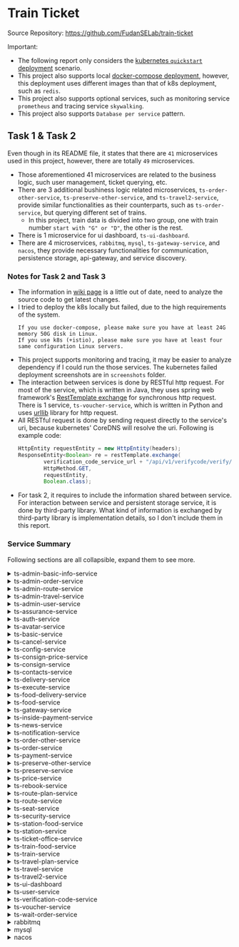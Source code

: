 # Train Ticket
Source Repository: https://github.com/FudanSELab/train-ticket

Important:
- The following report only considers the [kubernetes `quickstart` deployment](https://github.com/FudanSELab/train-ticket/blob/master/deployment/kubernetes-manifests/quickstart-k8s/yamls/deploy.yaml.sample) scenario.
- This project also supports local [docker-compose deployment](https://github.com/FudanSELab/train-ticket/blob/master/deployment/docker-compose-manifests/quickstart-docker-compose.yml), however, this deployment uses different images than that of k8s deployment, such as `redis`.
- This project also supports optional services, such as monitoring service `prometheus` and tracing service `skywalking`.
- This project also supports `Database per service` pattern.

## Task 1 & Task 2
Even though in its README file, it states that there are `41` microservices used in this project, however, there are totally `49` microservices.
- Those aforementioned 41 microservices are related to the business logic, such user management, ticket querying, etc.
- There are 3 additional bushiness logic related microservices, `ts-order-other-service`, `ts-preserve-other-service`, and `ts-travel2-service`, provide similar functionalities as their counterparts, such as `ts-order-service`, but querying different set of trains.
  - In this project, train data is divided into two group, one with train number `start with "G" or "D"`, the other is the rest.
- There is 1 microservice for ui dashboard, `ts-ui-dashboard`.
- There are 4 microservices, `rabbitmq`, `mysql`, `ts-gateway-service`, and `nacos`, they provide necessary functionalities for communication, persistence storage, api-gateway, and service discovery.

### Notes for Task 2 and Task 3
- The information in [wiki page](https://github.com/FudanSELab/train-ticket/wiki/Service-Guide-and-API-Reference) is a little out of date, need to analyze the source code to get latest changes.
- I tried to deploy the k8s locally but failed, due to the high requirements of the system.
  ```
  If you use docker-compose, please make sure you have at least 24G memory 50G disk in Linux.
  If you use k8s (+istio), please make sure you have at least four same configuration Linux servers.
  ```
- This project supports monitoring and tracing, it may be easier to analyze dependency if I could run the those services. The kubernetes failed deployment screenshots are in `screenshots` folder.
- The interaction between services is done by RESTful http request. For most of the service, which is written in Java, they uses spring web framework's [RestTemplate exchange](https://docs.spring.io/spring-framework/docs/current/javadoc-api/org/springframework/web/client/RestTemplate.html) for synchronous http request. There is 1 service, `ts-voucher-service`, which is written in Python and uses [urllib](https://docs.python.org/3/library/urllib.html) library for http request.
- All RESTful request is done by sending request directly to the service's uri, because kubernetes' CoreDNS will resolve the uri. Following is example code:
  ``` java
  HttpEntity requestEntity = new HttpEntity(headers);
  ResponseEntity<Boolean> re = restTemplate.exchange(
          verification_code_service_url + "/api/v1/verifycode/verify/" + verifyCode,
          HttpMethod.GET,
          requestEntity,
          Boolean.class);
  ```
- For task 2, it requires to include the information shared between service. For interaction between service and persistent storage service, it is done by third-party library. What kind of information is exchanged by third-party library is implementation details, so I don't include them in this report.

### Service Summary
Following sections are all collapsible, expand them to see more.

<details>
  <summary>ts-admin-basic-info-service</summary>

  ### Functionality
  /api/v1/adminbasicservice/**: provide CRUD APIs to manage basic information for admin, include contacts information, station information, train information, config information and price information.

  ### Related Files
  All code is in this [folder](https://github.com/FudanSELab/train-ticket/tree/master/ts-admin-basic-info-service)

  ### Interactions
  | Service | URI | Method | Data Sent |
  | --- | --- | --- | --- |
  | ts-contacts-service | /api/v1/contactservice/contacts | GET |  |
  | ts-contacts-service | /api/v1/contactservice/contacts/{contactsId} | DELETE |   |
  | ts-contacts-service | /api/v1/contactservice/contacts | PUT | modified contact data |
  | ts-contacts-service | /api/v1/contactservice/contacts/admin | POST | new contact data |
  | ts-station-service | /api/v1/stationservice/stations | GET |  |
  | ts-station-service | /api/v1/stationservice/stations | POST | new station data |
  | ts-station-service | /api/v1/stationservice/stations/{id} | DELETE |  |
  | ts-station-service | /api/v1/stationservice/stations | PUT | modified station data |
  | ts-train-service | /api/v1/trainservice/trains | GET |  |
  | ts-train-service | /api/v1/trainservice/trains | POST | new train-type data |
  | ts-train-service | /api/v1/trainservice/trains/{id} | DELETE |  |
  | ts-train-service | /api/v1/trainservice/trains | PUT | modified train-type data |
  | ts-config-service | /api/v1/configservice/configs | GET |  |
  | ts-config-service | /api/v1/configservice/configs | POST | new config data |
  | ts-config-service | /api/v1/configservice/configs /{id} | DELETE |  |
  | ts-config-service | /api/v1/configservice/configs | PUT | modified config data |
  | ts-price-service | /api/v1/priceservice/prices | GET |  |
  | ts-price-service | /api/v1/priceservice/prices | POST | new price data |
  | ts-price-service | /api/v1/priceservice/prices/{pricesId} | DELETE |  |
  | ts-price-service | /api/v1/priceservice/prices | PUT | modified price data |

</details>

<details>
  <summary>ts-admin-order-service</summary>

  ### Functionality
  /api/v1/adminorderservice/**: provide CRUD APIs to manage order for admin.

  ### Related Files
  All code is in this [folder](https://github.com/FudanSELab/train-ticket/tree/master/ts-admin-order-service)

  ### Interactions
  | Service | URI | Method | Data Sent |
  | --- | --- | --- | --- |
  | ts-order-service | /api/v1/orderservice/order | GET | |
  | ts-order-other-service | /api/v1/orderOtherService/orderOther | GET | |
  | ts-order-service | /api/v1/orderservice/order/{orderId} | DELETE |  |
  | ts-order-other-service | /api/v1/orderOtherService/orderOther/{orderId} | DELETE | |
  | ts-order-service | /api/v1/orderservice/order/admin | PUT | modified order data |
  | ts-order-other-service | /api/v1/orderOtherService/orderOther/admin | PUT | modified order data |
  | ts-order-service | /api/v1/orderservice/order/admin | POST | new order data |
  | ts-order-other-service | /api/v1/orderOtherService/orderOther/admin | POST | new order data |

</details>

<details>
  <summary>ts-admin-route-service</summary>

  ### Functionality
  /api/v1/adminrouteservice/**: provide APIs to manage route.

  ### Related Files
  All code is in this [folder](https://github.com/FudanSELab/train-ticket/tree/master/ts-admin-route-service)

  ### Interactions
  | Service | URI | Method | Data Sent |
  | --- | --- | --- | --- |
  | ts-route-service | /api/v1/routeservice/routes | GET |  |
  | ts-route-service | /api/v1/routeservice/routes | POST | new route data |
  | ts-route-service | /api/v1/routeservice/routes/{routeId} | DELETE |  |
  | ts-station-service | /api/v1/stationservice/stations/idlist | POST | a list of station name |

</details>

<details>
  <summary>ts-admin-travel-service</summary>

  ### Functionality
  /api/v1/admintravelservice/**: provide CRUD APIs to manage travel.

  ### Related Files
  All code is in this [folder](https://github.com/FudanSELab/train-ticket/tree/master/ts-admin-travel-service)

  ### Interactions
  | Service | URI | Method | Data Sent |
  | --- | --- | --- | --- |
  | ts-travel-service | /api/v1/travelservice/admin_trip | GET |  |
  | ts-travel2-service | /api/v1/travel2service/admin_trip | GET | |
  | ts-travel-service | /api/v1/travelservice/trips | POST | new travel data |
  | ts-travel2-service | /api/v1/travel2service/trips | POST | new travel data |
  | ts-travel-service | /api/v1/travelservice/trips | PUT | modified travel data |
  | ts-travel2-service | /api/v1/travel2service/trips | PUT | modified travel data |
  | ts-travel-service | /api/v1/travelservice/trips/{tripId} | DELETE |  |
  | ts-travel2-service | /api/v1/travel2service/trips/{tripId} | DELETE |  |
  | ts-station-service | /api/v1/stationservice/stations/idlist | POST | a list of station name |
  | ts-train-service | /api/v1/trainservice/trains/byName/{trainTypeName} | GET |  |
  | ts-route-service | /api/v1/routeservice/routes/{routeId} | GET |  |

</details>


<details>
  <summary>ts-admin-user-service</summary>

  ### Functionality
  /api/v1/adminuserservice/users/**: provide CRUD APIs to manage users.

  ### Related Files
  All code is in this [folder](https://github.com/FudanSELab/train-ticket/tree/master/ts-admin-user-service)

  ### Interactions
  | Service | URI | Method | Data Sent |
  | --- | --- | --- | --- |
  | ts-user-service | /api/v1/userservice/users | GET |  |
  | ts-user-service | /api/v1/userservice/users | PUT | modified user data |
  | ts-user-service | /api/v1/userservice/users | POST | new user data |
  | ts-user-service | /api/v1/userservice/users/{userId} | DELETE |  |

</details>


<details>
  <summary>ts-assurance-service</summary>

  ### Functionality
  /api/v1/assuranceservice/**: provide CRUD APIs to manage insurance.

  ### Related Files
  All code is in this [folder](https://github.com/FudanSELab/train-ticket/tree/master/ts-assurance-service)

  ### Interactions
  Directly interact with `mysql` service using Hibernate:

  Assurance
  ``` java
  private String id;
  private String orderId;
  private AssuranceType type;
  ```

  AssuranceType
  ``` java
  private int index;
  private String name;
  private double price;
  ```

</details>


<details>
  <summary>ts-auth-service</summary>

  ### Functionality
  /api/v1/auth/**: create default auth user;

  /api/v1/users/**: verify upload verification code and send back auth token; query all user; delete a user by id;

  ### Related Files
  All code is in this [folder](https://github.com/FudanSELab/train-ticket/tree/master/ts-auth-service)

  ### Interactions
  | Service | URI | Method | Data Sent |
  | --- | --- | --- | --- |
  | ts-verification-code-service | /api/v1/verifycode/verify/{verifyCode} | GET |  |

  Also interact with `mysql` service using Hibernate:

  User
  ``` java
  private String userId;
  private String username;
  private String password;
  private Set<String> roles;
  ```

</details>


<details>
  <summary>ts-avatar-service</summary>

  ### Functionality
  /api/v1/avatar/**: detect uploaded image contains human face and return the detected face back to requestor;

  ### Related Files
  All code is in this [folder](https://github.com/FudanSELab/train-ticket/tree/master/ts-avatar-service)

  ### Interactions
  N/A

</details>


<details>
  <summary>ts-basic-service</summary>

  ### Functionality
  /api/v1/basicservice/**: provide APIs to query basic travel information and basic station information.

  ### Related Files
  All code is in this [folder](https://github.com/FudanSELab/train-ticket/tree/master/ts-basic-service)

  ### Interactions
  | Service | URI | Method | Data Sent |
  | --- | --- | --- | --- |
  | ts-station-service | /api/v1/stationservice/stations/id/{stationName} | GET |  |
  | ts-station-service | /api/v1/stationservice/stations/idlist | GET | a list of station name |
  | ts-train-service | /api/v1/trainservice/trains/byName/{trainTypeName} | GET |  |
  | ts-train-service | /api/v1/trainservice/trains/byNames | GET | a list of train-type name |
  | ts-route-service | /api/v1/routeservice/routes/{routeId} | GET |  |
  | ts-route-service | /api/v1/routeservice/routes/byIds/ | GET | a list of route id |
  | ts-price-service | /api/v1/priceservice/prices/{routeId}/{trainType} | GET |  |
  | ts-price-service | /api/v1/priceservice/prices/byRouteIdsAndTrainTypes | GET | a list of route id and train type |

</details>


<details>
  <summary>ts-cancel-service</summary>

  ### Functionality
  /api/v1/cancelservice/**: provide APIs to calculate refund and cancel ticket.

  ### Related Files
  All code is in this [folder](https://github.com/FudanSELab/train-ticket/tree/master/ts-cancel-service)

  ### Interactions
  | Service | URI | Method | Data Sent |
  | --- | --- | --- | --- |
  | ts-notification-service | /api/v1/notifyservice/notification/order_cancel_success | POST | notify-info data |
  | ts-order-service | /api/v1/orderservice/order | PUT | order data |
  | ts-order-other-service | /api/v1/orderOtherService/orderOther | PUT | order data |
  | ts-inside-payment-service | /api/v1/inside_pay_service/inside_payment/drawback/{userId}/{money} | GET |  |
  | ts-user-service | /api/v1/userservice/users/id/{orderId} | GET |  |
  | ts-order-service | /api/v1/orderservice/order/{orderId} | GET |  |
  | ts-order-other-service | /api/v1/orderOtherService/orderOther/{orderId} | GET |  |

</details>


<details>
  <summary>ts-config-service</summary>

  ### Functionality
  /api/v1/configservice/**: provide CRUD APIs to manage configuration.

  ### Related Files
  All code is in this [folder](https://github.com/FudanSELab/train-ticket/tree/master/ts-config-service)

  ### Interactions
  Directly interact with `mysql` service using Hibernate:

  Config
  ``` java
  private String name;
  private String value;
  private String description;
  ```

</details>


<details>
  <summary>ts-consign-price-service</summary>

  ### Functionality
  /api/v1/consignpriceservice/**: provide APIs to manage baggage fee policy and calculate baggage fee.

  ### Related Files
  All code is in this [folder](https://github.com/FudanSELab/train-ticket/tree/master/ts-consign-price-service)

  ### Interactions
  Directly interact with `mysql` service using Hibernate:

  ConsignPrice
  ``` java
  private String id;
  private int index;
  private double initialWeight;
  private double initialPrice;
  private double withinPrice;
  private double beyondPrice;
  ```

</details>


<details>
  <summary>ts-consign-service</summary>

  ### Functionality
  /api/v1/consignservice/**: provide APIs to manage baggage order.

  ### Related Files
  All code is in this [folder](https://github.com/FudanSELab/train-ticket/tree/master/ts-consign-service)

  ### Interactions
  | Service | URI  |  Http Method | Data Sent |
  | --- | --- | --- | --- |
  | ts-consign-price-service | /api/v1/consignpriceservice/consignprice/{weight}/{isWithinRegion} | GET |  |

  Also interact with `mysql` service using Hibernate:

  ConsignRecord
  ``` java
  private String id;
  private String orderId;
  private String accountId;
  private String handleDate;
  private String targetDate;
  private String from;
  private String to;
  private String consignee;
  private String phone;
  private double weight;
  private double price;
  ```

</details>


<details>
  <summary>ts-contacts-service</summary>

  ### Functionality
  /api/v1/contactservice/**: provide CRUD APIs to manage contacts.

  ### Related Files
  All code is in this [folder](https://github.com/FudanSELab/train-ticket/tree/master/ts-contacts-service)

  ### Interactions
  Directly interact with `mysql` service using Hibernate:

  Contact
  ``` java
  private String id;
  private String accountId;
  private String name;
  private int documentType;
  private String documentNumber;
  private String phoneNumber;
  ```

</details>


<details>
  <summary>ts-delivery-service</summary>

  ### Functionality
  This service consumes delivery event and stores them into database

  ### Related Files
  All code is in this [folder](https://github.com/FudanSELab/train-ticket/tree/master/ts-delivery-service)

  ### Interactions
  A consumer of `rabbitmq` service, subscribe to `food_delivery`.

  Also interact with `mysql` service using Hibernate:

  Delivery
  ``` java
  private String id;
  private UUID orderId;
  private String foodName;
  private String storeName;
  private String stationName;
  ```

</details>


<details>
  <summary>ts-execute-service</summary>

  ### Functionality
  /api/v1/executeservice/execute/**: provide APIs to check if a ticket is paid and to mark a ticket is used.

  ### Related Files
  All code is in this [folder](https://github.com/FudanSELab/train-ticket/tree/master/ts-execute-service)

  ### Interactions
  | Service | URI | Method | Data Sent |
  | --- | --- | --- | --- |
  | ts-order-service | /api/v1/orderservice/order/status/{orderId}/{status} | GET | |
  | ts-order-other-service | /api/v1/orderOtherService/orderOther/status/{orderId}/{status} | GET |  |
  | ts-order-service | /api/v1/orderservice/order/{orderId} | GET |  |
  | ts-order-other-service | /api/v1/orderOtherService/orderOther/{orderId} | GET | |

</details>


<details>
  <summary>ts-food-delivery-service</summary>

  ### Functionality
  /api/v1/fooddeliveryservice/orders/**: provide CRUD APIs to manage food delivery orders.

  ### Related Files
  All code is in this [folder](https://github.com/FudanSELab/train-ticket/tree/master/ts-food-delivery-service)

  ### Interactions
  | Service | URI | Method | Data Sent |
  | --- | --- | --- | --- |
  | ts-station-food-service | /api/v1/stationfoodservice/stationfoodstores/bystoreid/{stationFoodStoreId} | GET | |

  Also interact with `mysql` service using Hibernate:

  FoodDeliveryOrder
  ``` java
  private String id;
  private String stationFoodStoreId;
  private List<Food> foodList;
  private String tripId;
  private int seatNo;
  private String createdTime;
  private String deliveryTime;
  private double deliveryFee;
  ```

</details>


<details>
  <summary>ts-food-service</summary>

  ### Functionality
  /api/v1/foodservice/**: provide CRUD APIs to manage food orders and get all food offers in a specific trip.

  When a new order is created, a event will be produced.

  ### Related Files
  All code is in this [folder](https://github.com/FudanSELab/train-ticket/tree/master/ts-food-service)

  ### Interactions
  | Service | URI | Method | Data Sent |
  | --- | --- | --- | --- |
  | ts-train-food-service | /api/v1/trainfoodservice/trainfoods/{tripId} | GET |  |
  | ts-travel-service | /api/v1/travelservice/routes/{tripId} | GET |  |
  | ts-station-food-service | /api/v1/stationfoodservice/stationfoodstores | POST | a list of station name |

  A producer of `rabbitmq` service, publish to `food_delivery`.

  Also interact with `mysql` service using Hibernate:

  FoodOrder
  ``` java
  private String id;
  private String orderId;
  private int foodType;
  private String stationName;
  private String storeName;
  private String foodName;
  private double price;
  ```

</details>


<details>
  <summary>ts-gateway-service</summary>

  ### Functionality
  This service is the api gateway of the system, it routes the traffic to the specific service based on its uri and also provides load balancing and flow control.

  ### Related Files
  All code is in this [folder](https://github.com/FudanSELab/train-ticket/tree/master/ts-gateway-service)

  the route setting is in [here](https://github.com/FudanSELab/train-ticket/blob/master/ts-gateway-service/src/main/resources/application.yml)

  ### Interactions
  This service will interact with pretty much all the business logic related service

</details>


<details>
  <summary>ts-inside-payment-service</summary>

  ### Functionality
  /api/v1/inside_pay_service/inside_payment/**: provide APIs to manage payments.

  ### Related Files
  All code is in this [folder](https://github.com/FudanSELab/train-ticket/tree/master/ts-inside-payment-service)

  ### Interactions
  | Service | URI | Method | Data Sent |
  | --- | --- | --- | --- |
  | ts-order-service | /api/v1/orderservice/order/{orderId} | GET |  |
  | ts-order-other-service | /api/v1/orderOtherService/orderOther/{orderId} | GET |  |
  | ts-order-service | /api/v1/orderService/order/status/{orderId}/{orderStatus} | GET |  |
  | ts-order-other-service | /api/v1/orderOtherService/orderOther/status/{orderId}/{orderStatus} | GET |  |
  | ts-payment-service | /api/v1/paymentservice/payment | POST | third-party payment data |

  Also interact with `mysql` service using Hibernate:

  Money
  ``` java
  private String id;
  private String userId;
  private String money;
  private MoneyType type;
  ```

  Payment
  ``` java
  private String id;
  private String orderId;
  private String userId;
  private String price;
  private PaymentType type;
  ```
</details>


<details>
  <summary>ts-news-service</summary>

  ### Functionality
  This service is only used for testing purpose.

  ### Related Files
  All code is in this [folder](https://github.com/FudanSELab/train-ticket/tree/master/ts-news-service)

  ### Interactions
  N/A

</details>


<details>
  <summary>ts-notification-service</summary>

  ### Functionality
  /api/v1/notifyservice/notification/**: provide APIs to send email when successful buying insurance, successful creating order, successful updating order and successful canceling order.

  This service will also consume email event, and send email to user.

  ### Related Files
  All code is in this [folder](https://github.com/FudanSELab/train-ticket/tree/master/ts-notification-service)

  ### Interactions
  A producer of `rabbitmq` service, publish to `email`. However, base on the source code, seems like that this is only used for test purpose. [usage](https://github.com/FudanSELab/train-ticket/blob/master/ts-notification-service/src/main/java/notification/controller/NotificationController.java#L35)

  A consumer of `rabbitmq` service, subscribe to `email`.

  Also interact with `mysql` service using Hibernate:

  NotifyInfo
  ``` java
  private String id;
  private Boolean sendStatus;
  private String email;
  private String orderNumber;
  private String username;
  private String startPlace;
  private String endPlace;
  private String startTime;
  private String date;
  private String seatClass;
  private String seatNumber;
  private String price;
  ```

</details>


<details>
  <summary>ts-order-other-service</summary>

  ### Functionality
  /api/v1/orderOtherService/orderOther/**: provide APIs to manage ticket order, whose train number does not start with G or D.

  ### Related Files
  All code is in this [folder](https://github.com/FudanSELab/train-ticket/tree/master/ts-order-other-service)

  ### Interactions
  | Service | URI | Method | Data Sent |
  | --- | --- | --- | --- |
  | ts-station-service | /api/v1/stationservice/stations/namelist | POST | a list of station id |

  Also interact with `mysql` service using Hibernate:

  Order
  ``` java
  private String id;
  private String boughtDate;
  private String travelDate;
  private String travelTime;
  private String accountId;
  private String contactsName;
  private int documentType;
  private String contactsDocumentNumber;
  private String trainNumber;
  private int coachNumber;
  private int seatClass;
  private String seatNumber;
  private String from;
  private String to;
  private int status;
  private String price;
  ```

</details>


<details>
  <summary>ts-order-service</summary>

  ### Functionality
  /api/v1/orderservice/order/**: provide APIs to manage ticket order, whose train number starts with G or D.

  ### Related Files
  All code is in this [folder](https://github.com/FudanSELab/train-ticket/tree/master/ts-order-service)

  ### Interactions
  | Service | URI | Method | Data Sent |
  | --- | --- | --- | --- |
  | ts-station-service | /api/v1/stationservice/stations/namelist | POST | a list of station id |

  Also interact with `mysql` service using Hibernate:

  Order
  ``` java
  private String id;
  private String boughtDate;
  private String travelDate;
  private String travelTime;
  private String accountId;
  private String contactsName;
  private int documentType;
  private String contactsDocumentNumber;
  private String trainNumber;
  private int coachNumber;
  private int seatClass;
  private String seatNumber;
  private String from;
  private String to;
  private int status;
  private String price;
  ```

</details>


<details>
  <summary>ts-payment-service</summary>

  ### Functionality
  /api/v1/paymentservice/payment/**: provide APIs to create payment and query payment.

  ### Related Files
  All code is in this [folder](https://github.com/FudanSELab/train-ticket/tree/master/ts-payment-service)

  ### Interactions
  Directly interact with `mysql` service using Hibernate:

  Money
  ``` java
  private String id;
  private String userId;
  private String money;
  ```

  Payment
  ``` java
  private String id;
  private String orderId;
  private String userId;
  private String price;
  ```

</details>


<details>
  <summary>ts-preserve-other-service</summary>

  ### Functionality
  /api/v1/preserveotherservice/preserveOther: provide APIs to reserve a ticket, whose train number does not start with G or D.

  When a reservation is confirmed, a event will be produced. However, in the source code, the event producing code is commented. [usage](https://github.com/FudanSELab/train-ticket/blob/master/ts-preserve-other-service/src/main/java/preserveOther/service/PreserveOtherServiceImpl.java#L260)

  ### Related Files
  All code is in this [folder](https://github.com/FudanSELab/train-ticket/blob/master/ts-preserve-other-service)

  ### Interactions
  | Service                 | URI                                                          | Method | Data Sent                  |
  | ----------------------- | ------------------------------------------------------------ | ------ | ---------------------------- |
  | ts-basic-service   | /api/v1/ticketinfoservice/  | POST | travel data |
  | ts-seat-service  | /api/v1/seatservice/seats    | POST   | seat data |
  | ts-user-service         | /api/v1/userservice/users/id/{accountId}                    | GET    |    |
  | ts-assurance-service    | /api/v1/assuranceservice/assurances/{assuranceType}/{orderId} | GET    |   |
  | ts-station-service      | /api/v1/stationservice/stations/id/{stationName}            | GET    |  |
  | ts-security-service     | /api/v1/securityservice/securityConfigs/{accountId}         | GET    |  |
  | ts-travel2-service      | /api/v1/travel2service/trip_detail                           | POST   | trip-all-detail-info data  |
  | ts-contacts-service     | /api/v1/contactservice/contacts/{contactsId}                  | GET    |      |
  | ts-order-other-service  | /api/v1/orderOtherService/orderOther                         | POST   | order data    |
  | ts-food-service         | /api/v1/foodservice/orders    | POST   | food-order data      |
  | ts-consign-service      | /api/v1/consignservice/consigns      | POST   | consign data      |

  A producer of `rabbitmq` service, publish to `email`.

</details>


<details>
  <summary>ts-preserve-service</summary>

  ### Functionality
  /api/v1/preserveservice/preserve: provide APIs to reserve a ticket, whose train number starts with G or D.

  When a reservation is confirmed, a event will be produced. However, in the source code, the event producing code is commented. [usage](https://github.com/FudanSELab/train-ticket/blob/master/ts-preserve-service/src/main/java/preserve/service/PreserveServiceImpl.java#L261)

  ### Related Files
  All code is in this [folder](https://github.com/FudanSELab/train-ticket/blob/master/ts-preserve-service)

  ### Interactions
  | Service                 | URI                                                          | Method | Data Sent                  |
  | ----------------------- | ------------------------------------------------------------ | ------ | ---------------------------- |
  | ts-basic-service   | /api/v1/basicservice/basic/travel | POST   | travel data   |
  | ts-seat-service         | /api/v1/seatservice/seats      | POST   | seat data |
  | ts-user-service         | /api/v1/userservice/users/id/{accountId}                    | GET    |    |
  | ts-assurance-service    | /api/v1/assuranceservice/assurances/{assuranceType}/{orderId} | GET    |   |
  | ts-station-service      | /api/v1/stationservice/stations/id/{stationName}            | GET    |  |
  | ts-security-service     | /api/v1/securityservice/securityConfigs/{accountId}         | GET    |  |
  | ts-travel-service       | /api/v1/travelservice/trip_detail       | POST   |   trip-all-detail-info data   |
  | ts-contacts-service     | /api/v1/contactservice/contacts/{contactsId}                  | GET    |      |
  | ts-order-service        | /api/v1/orderService/order    | POST   | order data |
  | ts-food-service         | /api/v1/foodservice/orders                                   | POST   | food-order data    |
  | ts-consign-service      | /api/v1/consignservice/consigns                              | POST   | consign data  |

  A producer of `rabbitmq` service, publish to `email`.

</details>


<details>
  <summary>ts-price-service</summary>

  ### Functionality
  /api/v1/priceservice/prices/**: provide APIs to calculate ticket's price and manage price configuration.

  ### Related Files
  All code is in this [folder](https://github.com/FudanSELab/train-ticket/tree/master/ts-price-service)

  ### Interactions
  Directly interact with `mysql` service using Hibernate:

  PriceConfig
  ``` java
  private String id;
  private String trainType;
  private String routeId;
  private double basicPriceRate;
  private double firstClassPriceRate;
  ```

</details>


<details>
  <summary>ts-rebook-service</summary>

  ### Functionality
  /api/v1/rebookservice/rebook/**: provides APIs to manage ticket changing/rebooking, as well as, calculating price difference.

  ### Related Files
  All code is in this [folder](https://github.com/FudanSELab/train-ticket/tree/master/ts-rebook-service)

  ### Interactions
  | Service                   | URI                                                  | Method | Data Sent                                 |
  | ------------------------- | ---------------------------------------------------- | ------ | ------------------------------------------- |
  | ts-seat-service           | /api/v1/seatservice/seats                            | POST   | seat data          |
  | ts-travel-service         | /api/v1/travelservice/trip_detail                    | POST   | trip-all-detail-info data    |
  | ts-travel2-service        | /api/v1/travel2service/trip_detail                   | POST   | trip-all-detail-info data   |
  | ts-order-service          | /api/v1/orderService/order{orderId}                | GET   |    |
  | ts-order-other-service    | /api/v1/orderOtherService/orderOther/{orderId}                 | GET | |
  | ts-order-service          | /api/v1/orderService/order                           | POST   | new order data       |
  | ts-order-other-service    | /api/v1/orderOtherService/orderOther                 | POST   | new order data   |
  | ts-order-service          | /api/v1/orderService/order                           | PUT   | modified order data       |
  | ts-order-other-service    | /api/v1/orderOtherService/orderOther                 | PUT | modified order data   |
  | ts-order-service          | /api/v1/orderService/order{orderId}                | DELETE   |    |
  | ts-order-other-service    | /api/v1/orderOtherService/orderOther/{orderId}                 | DELETE | |
  | ts-train-service          | /api/v1/trainservice/trains/byName/ {trainTypeName}  | GET    | |
  | ts-route-service          | /api/v1/routeservice/routes/{routeId}               | GET    | |
  | ts-inside-payment-service | /api/v1/inside_pay_service/inside_payment/drawback/{userId}/{money} | GET  |  |
  | ts-inside-payment-service | /api/v1/inside_pay_service/inside_payment/difference | POST   | payment-difference-info data |

</details>


<details>
  <summary>ts-route-plan-service</summary>

  ### Functionality
  /api/v1/routeplanservice/routePlan/**: provide APIs to get cheapest route, quickest route and route with minimum stop.

  ### Related Files
  All code is in this [folder](https://github.com/FudanSELab/train-ticket/tree/master/ts-route-plan-service)

  ### Interactions
  | Service            | URI                                             | Method | Data Sent               |
  | ------------------ | ----------------------------------------------- | ------ | ------------------------- |
  | ts-route-service   | /api/v1/routeservice/routes/{routeId}          | GET    |  |
  | ts-travel-service  | /api/v1/travelservice/trips/routes              | POST    |  a list of route id      |
  | ts-travel2-service  | /api/v1/travel2service/trips/routes              | POST    | a list of route id      |
  | ts-travel-service  | /api/v1/travelservice/trips/left                | POST   | trip-info data      |
  | ts-travel2-service | /api/v1/travel2service/trips/left               | POST   | trip-info data      |
  | ts-travel-service  | /api/v1/travelservice/routes/{tripId}          | GET    |     |
  | ts-travel2-service | /api/v1/travel2service/routes/{tripId}             | GET   |  |

</details>


<details>
  <summary>ts-route-service</summary>

  ### Functionality
  /api/v1/routeservice/routes/**: provide CRUD APIs to manage route information.

  ### Related Files
  All code is in this [folder](https://github.com/FudanSELab/train-ticket/tree/master/ts-route-service)

  ### Interactions
  Directly interact with `mysql` service using Hibernate:

  Route
  ``` java
  private String id;
  private List<String> stations;
  private List<Integer> distances;
  private String startStation;
  private String endStation;
  ```

</details>


<details>
  <summary>ts-seat-service</summary>

  ### Functionality
  /api/v1/seatservice/seats/**: provide APIs to reserve seats and query remaining seats within a route.

  ### Related Files
  All code is in this [folder](https://github.com/FudanSELab/train-ticket/tree/master/ts-seat-service)

  ### Interactions
  | Service                | URI                                              | Method | Data Sent                     |
  | ---------------------- | ------------------------------------------------ | ------ | ------------------------------- |
  | ts-order-service       | /api/v1/orderservice/order/tickets               | POST   | seat data           |
  | ts-order-other-service | /api/v1/orderOtherService/orderOther/tickets     | POST   | seat data             |
  | ts-config-service      | /api/v1/configservice/configs/{configName}        | GET    |      |

</details>


<details>
  <summary>ts-security-service</summary>

  ### Functionality
  /api/v1/securityservice/securityConfigs/**: provide CRUD APIs to manage security configuration and verify account id.

  ### Related Files
  All code is in this [folder](https://github.com/FudanSELab/train-ticket/tree/master/ts-security-service)

  ### Interactions
  | Service                | URI                                                          | Method | Data Sent                   |
  | ---------------------- | ------------------------------------------------------------ | ------ | ----------------------------- |
  | ts-order-service       | /api/v1/orderservice/order/security/{checkDate}/{accountId} | GET    |  |
  | ts-order-other-service | /api/v1/orderOtherService/orderOther/security/{checkDate}/{accountId} | GET    | |

  Also interact with `mysql` service using Hibernate:

  SecurityConfig
  ``` java
  private String id;
  private String name;
  private String value;
  private String description;
  ```

</details>


<details>
  <summary>ts-station-food-service</summary>

  ### Functionality
  /api/v1/stationfoodservice/stationfoodstores/**: provide CRUD APIs to manage station food information.

  ### Related Files
  All code is in this [folder](https://github.com/FudanSELab/train-ticket/tree/master/ts-station-food-service)

  ### Interactions
  Directly interact with `mysql` service using Hibernate:

  StationFoodStore
  ``` java
  private String id;
  private String stationName;
  private String storeName;
  private String telephone;
  private String businessTime;
  private double deliveryFee;
  private List<Food> foodList;
  ```

</details>


<details>
  <summary>ts-station-service</summary>

  ### Functionality
  /api/v1/stationservice/stations/**: provide CRUD APIs to manage station information, to query station name by id, and to query station id by name.

  ### Related Files
  All code is in this [folder](https://github.com/FudanSELab/train-ticket/tree/master/ts-station-service)

  ### Interactions
  Directly interact with `mysql` service using Hibernate:

  Station
  ``` java
  private String id;
  private String name;
  private int stayTime;
  ```
</details>


<details>
  <summary>ts-ticket-office-service</summary>

  ### Functionality
  This standalone service provides CRUD APIs to manage ticket office information.

  ### Related Files
  All code is in this [folder](https://github.com/FudanSELab/train-ticket/tree/master/ts-ticket-office-service)

  ### Interactions
  Directly interact with `mysql` service with Javascript mysql driver

</details>


<details>
  <summary>ts-train-food-service</summary>

  ### Functionality
  /api/v1/trainfoodservice/trainfoods/**: provide CRUD APIs to manage train food information.

  ### Related Files
  All code is in this [folder](https://github.com/FudanSELab/train-ticket/tree/master/ts-train-food-service)

  ### Interactions
  Directly interact with `mysql` service using Hibernate:

  TrainFood
  ``` java
  private String id;
  private String tripId;
  private List<Food> foodList;
  ```

</details>


<details>
  <summary>ts-train-service</summary>

  ### Functionality
  /api/v1/trainservice/trains/**: provide CRUD APIs to manage train information.

  ### Related Files
  All code is in this [folder](https://github.com/FudanSELab/train-ticket/tree/master/ts-train-service)

  ### Interactions
  Directly interact with `mysql` service using Hibernate:

  TrainType
  ``` java
  private String id;
  private String name;
  private int economyClass;
  private int confortClass;
  private int averageSpeed;
  ```

</details>


<details>
  <summary>ts-travel-plan-service</summary>

  ### Functionality
  /api/v1/travelplanservice/travelPlan/**: provide APIs to query travel plan, includes cheapest travel plan, quickest travel plan, and travel plan with minimum stop.

  ### Related Files
  All code is in this [folder](https://github.com/FudanSELab/train-ticket/tree/master/ts-travel-plan-service)

  ### Interactions
  | Service | URI | Method | Data Sent |
  | --- | --- | --- | --- |
  | ts-seat-service | /api/v1/seatservice/seats/left_tickets | POST | seat data |
  | ts-route-plan-service | /api/v1/routeplanservice/routePlan/cheapestRoute | POST | route-plan-info data |
  | ts-route-plan-service | /api/v1/routeplanservice/routePlan/quickestRoute | POST | route-plan-info data |
  | ts-route-plan-service | /api/v1/routeplanservice/routePlan/minStopStations | POST | route-plan-info data |
  | ts-travel-service | /api/v1/travelservice/trips/left | POST | trip-info data |
  | ts-travel2-service | /api/v1/travel2service/trips/left | POST | trip-info data |
  | ts-train-service | /api/v1/trainservice/trains/byName/{trainTypeName} | GET | |

</details>


<details>
  <summary>ts-travel-service</summary>

  ### Functionality
  /api/v1/travelservice/**: provide APIs to manage high speed train's trip.

  ### Related Files
  All code is in this [folder](https://github.com/FudanSELab/train-ticket/tree/master/ts-travel-service)

  ### Interactions
  | Service | URI | Method | Data Sent |
  | --- | --- | --- | --- |
  | ts-basic-service | /api/v1/basicservice/basic/travel | POST |  travel data |
  | ts-basic-service | /api/v1/basicservice/basic/travels | POST | a list of travel data |
  | ts-train-service | /api/v1/trainservice/trains/byName/{trainTypeName} | GET |  |
  | ts-route-service | /api/v1/routeservice/routes/{routeId} | GET | |
  | ts-seat-service | /api/v1/seatservice/seats/left_tickets | POST | seat data |

  Also interact with `mysql` service using Hibernate:

  Trip
  ``` java
  private String id;
  private TripId tripId;
  private String trainTypeName;
  private String routeId;
  private String startStationName;
  private String stationsName;
  private String terminalStationName;
  private String startTime;
  private String endTime;
  ```

</details>


<details>
  <summary>ts-travel2-service</summary>

  ### Functionality
  /api/v1/travel2service/**: provide APIs to manage normal train's trip.

  ### Related Files
  All code is in this [folder](https://github.com/FudanSELab/train-ticket/tree/master/ts-travel2-service)

  ### Interactions
  | Service | URI | Method | Data Sent |
  | --- | --- | --- | --- |
  | ts-basic-service | /api/v1/basicservice/basic/travel | POST |  travel data |
  | ts-basic-service | /api/v1/basicservice/basic/travels | POST | a list of travel data |
  | ts-train-service | /api/v1/trainservice/trains/byName/{trainTypeName} | GET |  |
  | ts-route-service | /api/v1/routeservice/routes/{routeId} | GET | |
  | ts-seat-service | /api/v1/seatservice/seats/left_tickets | POST | seat data |

  Also interact with `mysql` service using Hibernate:

  Trip
  ``` java
  private String id;
  private TripId tripId;
  private String trainTypeName;
  private String routeId;
  private String startStationName;
  private String stationsName;
  private String terminalStationName;
  private String startTime;
  private String endTime;
  ```

</details>


<details>
  <summary>ts-ui-dashboard</summary>

  ### Functionality
  This service provides all the UI interface to interact with the system.

  ### Related Files
  All code is in this [folder](https://github.com/FudanSELab/train-ticket/tree/master/ts-ui-dashboard)

  ### Interactions


</details>


<details>
  <summary>ts-user-service</summary>

  ### Functionality
  /api/v1/userservice/users/**: provide APIs to manage user information.

  ### Related Files
  All code is in this [folder](https://github.com/FudanSELab/train-ticket/tree/master/ts-user-service)

  ### Interactions
  | Service | URI | Method | Data Sent |
  | --- | --- | --- | --- |
  | ts-auth-service | /api/v1/auth | POST | auth data |
  | ts-auth-service | /api/v1/users/{userId} | DELETE |  |

  Also interact with `mysql` service using Hibernate:

  User
  ``` java
  private String userId;
  private String userName;
  private String password;
  private int gender;
  private int documentType;
  private String documentNum;
  private String email;
  ```

</details>


<details>
  <summary>ts-verification-code-service</summary>

  ### Functionality
  /api/v1/verifycode/**: generate verification code image; verify verification code;

  ### Related Files
  All code is in this [folder](https://github.com/FudanSELab/train-ticket/tree/master/ts-verification-code-service)

  ### Interactions
  N/A

</details>


<details>
  <summary>ts-voucher-service</summary>

  ### Functionality
  /getVoucher: generate the reimbursement voucher based on the order id.

  ### Related Files
  All code is in this [folder](https://github.com/FudanSELab/train-ticket/tree/master/ts-voucher-service)

  ### Interactions
  | Service | URI | Method | Data Sent |
  | --- | --- | --- | --- |
  | ts-order-other-service | /api/v1/orderOtherService/orderOther/{orderId} | GET |  |
  | ts-order-service | /api/v1/orderservice/order/{orderId} | GET |  |

  Also interact with `mysql` service with pymysql library

  Voucher
  ``` sql
  voucher_id INT NOT NULL AUTO_INCREMENT,
  order_id VARCHAR(1024) NOT NULL,
  travelDate VARCHAR(1024) NOT NULL,
  travelTime VARCHAR(1024) NOT NULL,
  contactName VARCHAR(1024) NOT NULL,
  trainNumber VARCHAR(1024) NOT NULL,
  seatClass INT NOT NULL,
  seatNumber VARCHAR(1024) NOT NULL,
  startStation VARCHAR(1024) NOT NULL,
  destStation VARCHAR(1024) NOT NULL,
  price FLOAT NOT NULL,
  ```
</details>


<details>
  <summary>ts-wait-order-service</summary>

  ### Functionality
  /api/v1/waitorderservice/**: provide APIs to manage waitlist.

  ### Related Files
  All code is in this [folder](https://github.com/FudanSELab/train-ticket/tree/master/ts-wait-order-service)

  ### Interactions
  Directly interact with `mysql` service using Hibernate:

  WaitListOrder
  ``` java
  private String id;
  private String travelTime;
  private String accountId;
  private String contactsId;
  private String contactsName;
  private int contactsDocumentType;
  private String contactsDocumentNumber;
  private String trainNumber;
  private int seatType;
  private String from;
  private String to;
  private String price;
  private String waitUtilTime;
  private String createdTime;
  private int status;
  ```

</details>


<details>
  <summary>rabbitmq</summary>

  ### Functionality
  This message queue provides async communication between services.

  ### Related Files
  All code is in this [folder](https://github.com/FudanSELab/train-ticket/tree/master/deployment/kubernetes-manifests/quickstart-k8s/charts/rabbitmq)

  ### Interactions
  There are a few service needed message queue for communication.

</details>


<details>
  <summary>mysql</summary>

  ### Functionality
  This service provides persistent storage for other services.

  ### Related Files
  All code is in this [folder](https://github.com/FudanSELab/train-ticket/tree/master/deployment/kubernetes-manifests/quickstart-k8s/charts/mysql)

  ### Interactions
  Pretty much all bussiness logic related services will interact with this service to store data.

</details>


<details>
  <summary>nacos</summary>

  ### Functionality
  This service provide service discovery.

  ### Related Files
  All code is in this [folder](https://github.com/FudanSELab/train-ticket/tree/master/deployment/kubernetes-manifests/quickstart-k8s/charts/nacos)

  ### Interactions
  Pretty much all bussiness logic related services needed to register themselve with this service.

</details>
